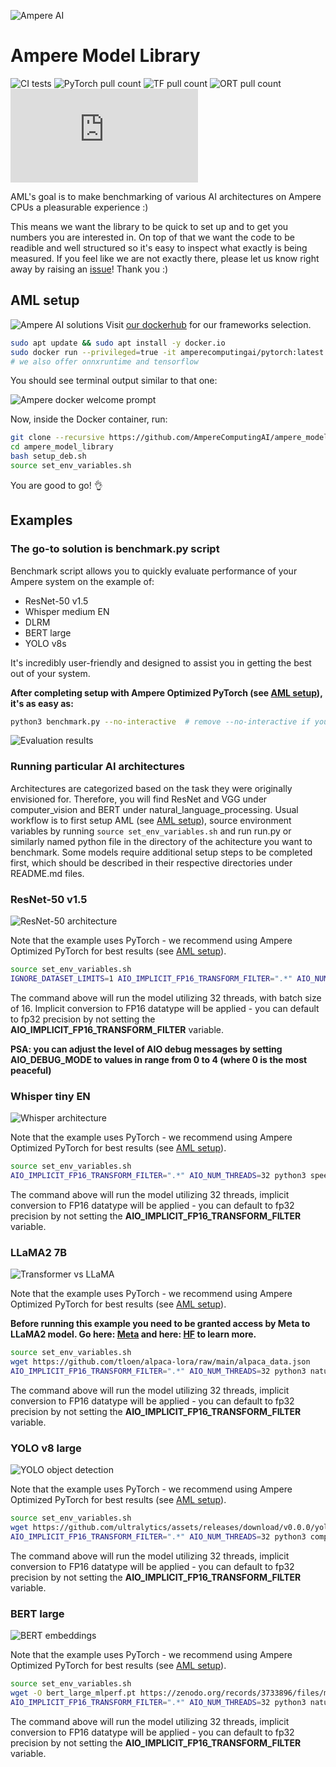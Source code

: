 ![Ampere AI](https://ampereaimodelzoo.s3.eu-central-1.amazonaws.com/ampere_logo_®_primary_stacked_rgb.png "Ampere AI")
# Ampere Model Library
![CI tests](https://github.com/github/docs/actions/workflows/test.yml/badge.svg)
![PyTorch pull count](https://img.shields.io/docker/pulls/amperecomputingai/pytorch?logo=pytorch&label=PyTorch&labelColor=%23ffc9bb&color=%23ffa590&link=https%3A%2F%2Fhub.docker.com%2Fr%2Famperecomputingai%2Fpytorch)
![TF pull count](https://img.shields.io/docker/pulls/amperecomputingai/tensorflow?logo=tensorflow&label=TensorFlow&labelColor=%23e6cc00&color=%23e69b00&link=https%3A%2F%2Fhub.docker.com%2Fr%2Famperecomputingai%2Ftensorflow)
![ORT pull count](https://img.shields.io/docker/pulls/amperecomputingai/onnxruntime?logo=onnx&logoColor=black&label=ONNXRT&labelColor=%23e5e5e5&color=%23cccccc&link=https%3A%2F%2Fhub.docker.com%2Fr%2Famperecomputingai%2Fonnxruntime)
![llama.cpp pull count](https://img.shields.io/docker/pulls/amperecomputingai/llama.cpp?logo=meta&logoColor=black&label=llama.cpp&labelColor=violet&color=purple)

AML's goal is to make benchmarking of various AI architectures on Ampere CPUs a pleasurable experience :)

This means we want the library to be quick to set up and to get you numbers you are interested in. On top of that we want the code to be readible and well structured so it's easy to inspect what exactly is being measured. If you feel like we are not exactly there, please let us know right away by raising an [issue](https://github.com/AmpereComputingAI/ampere_model_library/issues/new/choose)! Thank you :)
## AML setup
![Ampere AI solutions](https://uawartifacts.blob.core.windows.net/upload-files/ai_infographic_cloud_47da3198d8.jpg "Ampere AI solutions")
Visit [our dockerhub](https://hub.docker.com/u/amperecomputingai) for our frameworks selection.


```bash
sudo apt update && sudo apt install -y docker.io
sudo docker run --privileged=true -it amperecomputingai/pytorch:latest
# we also offer onnxruntime and tensorflow
```
You should see terminal output similar to that one:

![Ampere docker welcome prompt](https://ampereaimodelzoo.s3.eu-central-1.amazonaws.com/Screenshot+2024-02-16+at+20.16.37.png "Ampere docker welcome prompt")

Now, inside the Docker container, run:

```bash
git clone --recursive https://github.com/AmpereComputingAI/ampere_model_library.git
cd ampere_model_library
bash setup_deb.sh
source set_env_variables.sh
```

You are good to go! 👌


## Examples

### The go-to solution is benchmark.py script
Benchmark script allows you to quickly evaluate performance of your Ampere system on the example of:
- ResNet-50 v1.5
- Whisper medium EN
- DLRM
- BERT large
- YOLO v8s

It's incredibly user-friendly and designed to assist you in getting the best out of your system.

**After completing setup with Ampere Optimized PyTorch (see [AML setup](#aml-setup)), it's as easy as:**
```bash
python3 benchmark.py --no-interactive  # remove --no-interactive if you want a quick estimation of performance
```

![Evaluation results](https://ampereaimodelzoo.s3.eu-central-1.amazonaws.com/Screenshot+2024-03-01+at+19.53.08.png "Evaluation results")

### Running particular AI architectures

Architectures are categorized based on the task they were originally envisioned for. Therefore, you will find ResNet and VGG under computer_vision and BERT under natural_language_processing.
Usual workflow is to first setup AML (see [AML setup](#aml-setup)), source environment variables by running ```source set_env_variables.sh``` and run run.py or similarly named python file in the directory of the achitecture you want to benchmark. Some models require additional setup steps to be completed first, which should be described in their respective directories under README.md files.

### ResNet-50 v1.5
![ResNet-50 architecture](https://miro.medium.com/v2/resize:fit:720/format:webp/0*tH9evuOFqk8F41FG.png "ResNet-50 architecture")

Note that the example uses PyTorch - we recommend using Ampere Optimized PyTorch for best results (see [AML setup](#aml-setup)).
```bash
source set_env_variables.sh
IGNORE_DATASET_LIMITS=1 AIO_IMPLICIT_FP16_TRANSFORM_FILTER=".*" AIO_NUM_THREADS=32 python3 computer_vision/classification/resnet_50_v15/run.py -m resnet50 -p fp32 -b 16 -f pytorch
```
The command above will run the model utilizing 32 threads, with batch size of 16. Implicit conversion to FP16 datatype will be applied - you can default to fp32 precision by not setting the **AIO_IMPLICIT_FP16_TRANSFORM_FILTER** variable.

**PSA: you can adjust the level of AIO debug messages by setting AIO_DEBUG_MODE to values in range from 0 to 4 (where 0 is the most peaceful)**

### Whisper tiny EN
![Whisper architecture](https://raw.githubusercontent.com/openai/whisper/main/approach.png "Whisper architecture")

Note that the example uses PyTorch - we recommend using Ampere Optimized PyTorch for best results (see [AML setup](#aml-setup)).
```bash
source set_env_variables.sh
AIO_IMPLICIT_FP16_TRANSFORM_FILTER=".*" AIO_NUM_THREADS=32 python3 speech_recognition/whisper/run.py -m tiny.en
```
The command above will run the model utilizing 32 threads, implicit conversion to FP16 datatype will be applied - you can default to fp32 precision by not setting the **AIO_IMPLICIT_FP16_TRANSFORM_FILTER** variable.

### LLaMA2 7B
![Transformer vs LLaMA](https://miro.medium.com/v2/resize:fit:1400/1*g9cykAlrYrNkG-rVTIKQ2Q.png "https://www.youtube.com/shorts/A6LOVMymJhs")

Note that the example uses PyTorch - we recommend using Ampere Optimized PyTorch for best results (see [AML setup](#aml-setup)).

**Before running this example you need to be granted access by Meta to LLaMA2 model. Go here: [Meta](https://ai.meta.com/resources/models-and-libraries/llama-downloads) and here: [HF](https://huggingface.co/meta-llama/Llama-2-7b-chat-hf) to learn more.**
```bash
source set_env_variables.sh
wget https://github.com/tloen/alpaca-lora/raw/main/alpaca_data.json
AIO_IMPLICIT_FP16_TRANSFORM_FILTER=".*" AIO_NUM_THREADS=32 python3 natural_language_processing/text_generation/llama2/run.py -m meta-llama/Llama-2-7b-chat-hf --dataset_path=alpaca_data.json
```
The command above will run the model utilizing 32 threads, implicit conversion to FP16 datatype will be applied - you can default to fp32 precision by not setting the **AIO_IMPLICIT_FP16_TRANSFORM_FILTER** variable.

### YOLO v8 large
![YOLO object detection](https://miro.medium.com/v2/resize:fit:1358/1*r_3a2KsqTznF4Pt-MnF00Q.jpeg "YOLO object detection")

Note that the example uses PyTorch - we recommend using Ampere Optimized PyTorch for best results (see [AML setup](#aml-setup)).
```bash
source set_env_variables.sh
wget https://github.com/ultralytics/assets/releases/download/v0.0.0/yolov8l.pt
AIO_IMPLICIT_FP16_TRANSFORM_FILTER=".*" AIO_NUM_THREADS=32 python3 computer_vision/object_detection/yolo_v8/run.py -m yolov8l.pt -p fp32 -f pytorch
```
The command above will run the model utilizing 32 threads, implicit conversion to FP16 datatype will be applied - you can default to fp32 precision by not setting the **AIO_IMPLICIT_FP16_TRANSFORM_FILTER** variable.

### BERT large
![BERT embeddings](https://miro.medium.com/v2/resize:fit:1400/0*m_kXt3uqZH9e7H4w.png "BERT embeddings")

Note that the example uses PyTorch - we recommend using Ampere Optimized PyTorch for best results (see [AML setup](#aml-setup)).
```bash
source set_env_variables.sh
wget -O bert_large_mlperf.pt https://zenodo.org/records/3733896/files/model.pytorch?download=1
AIO_IMPLICIT_FP16_TRANSFORM_FILTER=".*" AIO_NUM_THREADS=32 python3 natural_language_processing/extractive_question_answering/bert_large/run_mlperf.py -m bert_large_mlperf.pt -p fp32 -f pytorch
```
The command above will run the model utilizing 32 threads, implicit conversion to FP16 datatype will be applied - you can default to fp32 precision by not setting the **AIO_IMPLICIT_FP16_TRANSFORM_FILTER** variable.
